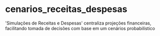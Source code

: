 # cenarios_receitas_despesas
 'Simulações de Receitas e Despesas' centraliza projeções financeiras, facilitando tomada de decisões com base em um cenários probabilístico
